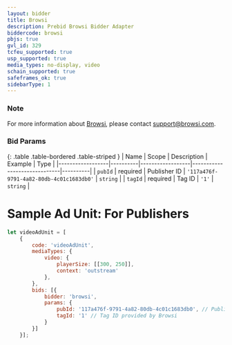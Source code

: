 ```yaml
---
layout: bidder
title: Browsi
description: Prebid Browsi Bidder Adapter
biddercode: browsi
pbjs: true
gvl_id: 329
tcfeu_supported: true
usp_supported: true
media_types: no-display, video
schain_supported: true
safeframes_ok: true
sidebarType: 1
---
```


### Note

For more information about [Browsi](https://www.browsi.com), please contact [support@browsi.com](mailto:support@browsi.com).

### Bid Params

{: .table .table-bordered .table-striped }
| Name             | Scope    | Description      | Example                      | Type     |
|------------------|----------|------------------|------------------------------|----------|
| `pubId` | required | Publisher ID  | `'117a476f-9791-4a82-80db-4c01c1683db0'` | `string` |
| `tagId`   | required | Tag ID       | `'1'` | `string` |

# Sample Ad Unit: For Publishers

```javascript
let videoAdUnit = [
    {
        code: 'videoAdUnit',
        mediaTypes: {
            video: {
                playerSize: [[300, 250]],
                context: 'outstream'
            },
        },
        bids: [{
            bidder: 'browsi',
            params: {
                pubId: '117a476f-9791-4a82-80db-4c01c1683db0', // Publisher ID provided by Browsi
                tagId: '1' // Tag ID provided by Browsi
            }
        }]
    }];
```
